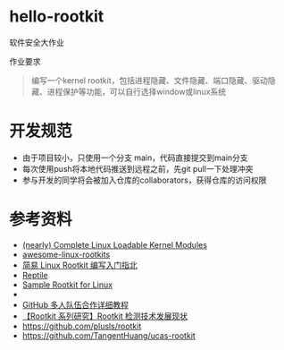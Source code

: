 # hello-rootkit
软件安全大作业

作业要求
> 编写一个kernel rootkit，包括进程隐藏、文件隐藏、端口隐藏、驱动隐藏、进程保护等功能，可以自行选择window或linux系统
# 开发规范
- 由于项目较小，只使用一个分支 main，代码直接提交到main分支
- 每次使用push将本地代码推送到远程之前，先git pull一下处理冲突
- 参与开发的同学将会被加入仓库的collaborators，获得仓库的访问权限
# 参考资料

- [(nearly) Complete Linux Loadable Kernel Modules](http://www.ouah.org/LKM_HACKING.html)
- [awesome-linux-rootkits](https://github.com/milabs/awesome-linux-rootkits)
- [简易 Linux Rootkit 编写入门指北](https://arttnba3.cn/2021/07/07/CODE-0X01-ROOTKIT/)
- [Reptile](https://github.com/f0rb1dd3n/Reptile)
- [Sample Rootkit for Linux](https://github.com/ivyl/rootkit)
- 
- [GitHub 多人队伍合作详细教程](https://blog.csdn.net/sculpta/article/details/104448310)
- [【Rootkit 系列研究】Rootkit 检测技术发展现状](https://paper.seebug.org/1871/)
- https://github.com/plusls/rootkit
- https://github.com/TangentHuang/ucas-rootkit